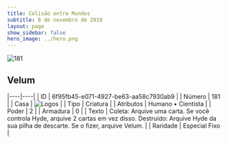 ```yaml
---
title: Colisão entre Mundos
subtitle: 8 de novembro de 2019
layout: page
show_sidebar: false
hero_image: ../hero.png
---
```


![181](https://cdn.keyforgegame.com/media/card_front/pt/452_181_8FRCWPWQ4V4C_pt.png)

## Velum

|----|----|
| ID | 6f95fb45-e071-4927-be63-aa58c7930ab9 |
| Número | 181 |
| Casa | ![Logos](https://archonarcana.com/images/thumb/c/ce/Logos.png/22px-Logos.png "Logos") |
| Tipo | Criatura |
| Atributos | Humano • Cientista |
| Poder | 2 |
| Armadura | 0 |
| Texto | Coleta: Arquive uma carta. Se você controla Hyde, arquive 2 cartas em vez disso. Destruído: Arquive Hyde da sua pilha de descarte. Se o fizer, arquive Velum. |
| Raridade | Especial Fixo |
